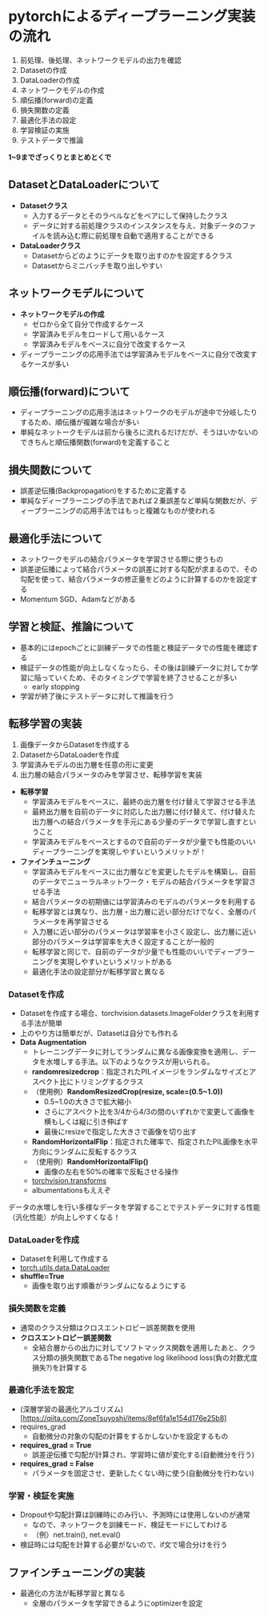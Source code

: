 # pytorchによるディープラーニング実装の流れ

1. 前処理、後処理、ネットワークモデルの出力を確認
2. Datasetの作成
3. DataLoaderの作成
4. ネットワークモデルの作成
5. 順伝播(forward)の定義
6. 損失関数の定義
7. 最適化手法の設定
8. 学習検証の実施
9. テストデータで推論


**1~9までざっくりとまとめとくで**

## DatasetとDataLoaderについて

- **Datasetクラス**
    - 入力するデータとそのラベルなどをペアにして保持したクラス
    - データに対する前処理クラスのインスタンスを与え、対象データのファイルを読み込む際に前処理を自動で適用することができる
- **DataLoaderクラス**
    - Datasetからどのようにデータを取り出すのかを設定するクラス
    - Datasetからミニバッチを取り出しやすい


## ネットワークモデルについて
- **ネットワークモデルの作成**
    - ゼロから全て自分で作成するケース
    - 学習済みモデルをロードして用いるケース
    - 学習済みモデルをベースに自分で改変するケース
- ディープラーニングの応用手法では学習済みモデルをベースに自分で改変するケースが多い

## 順伝播(forward)について
- ディープラーニングの応用手法はネットワークのモデルが途中で分岐したりするため、順伝播が複雑な場合が多い
- 単純なネットークモデルは前から後ろに流れるだけだが、そうはいかないのできちんと順伝播関数(forward)を定義すること


## 損失関数について
- 誤差逆伝播(Backpropagation)をするために定義する
- 単純なディープラーニングの手法であれば２乗誤差など単純な関数だが、ディープラーニングの応用手法ではもっと複雑なものが使われる


## 最適化手法について
- ネットワークモデルの結合パラメータを学習させる際に使うもの
- 誤差逆伝播によって結合パラメータの誤差に対する勾配が求まるので、その勾配を使って、結合パラメータの修正量をどのように計算するのかを設定する
- Momentum SGD、Adamなどがある


## 学習と検証、推論について
- 基本的にはepochごとに訓練データでの性能と検証データでの性能を確認する
- 検証データの性能が向上しなくなったら、その後は訓練データに対してか学習に陥っていくため、そのタイミングで学習を終了させることが多い
    - early stopping
- 学習が終了後にテストデータに対して推論を行う


## 転移学習の実装
1. 画像データからDatasetを作成する
2. DatasetからDataLoaderを作成
3. 学習済みモデルの出力層を任意の形に変更
4. 出力層の結合パラメータのみを学習させ、転移学習を実装

- **転移学習**
    - 学習済みモデルをベースに、最終の出力層を付け替えて学習させる手法
    - 最終出力層を自前のデータに対応した出力層に付け替えて、付け替えた出力層への結合パラメータを手元にある少量のデータで学習し直すということ
    - 学習済みモデルをベースとするので自前のデータが少量でも性能のいいディープラーニングを実現しやすいというメリットが！
- **ファインチューニング**
    - 学習済みモデルをベースに出力層などを変更したモデルを構築し、自前のデータでニューラルネットワーク・モデルの結合パラメータを学習させる手法
    - 結合パラメータの初期値には学習済みのモデルのパラメータを利用する
    - 転移学習とは異なり、出力層・出力層に近い部分だけでなく、全層のパラメータを再学習させる
    - 入力層に近い部分のパラメータは学習率を小さく設定し、出力層に近い部分のパラメータは学習率を大きく設定することが一般的
    - 転移学習と同じで、自前のデータが少量でも性能のいいでディープラーニングを実現しやすいというメリットがある
    - 最適化手法の設定部分が転移学習と異なる


### Datasetを作成
- Datasetを作成する場合、torchvision.datasets.ImageFolderクラスを利用する手法が簡単
- 上のやり方は簡単だが、Datasetは自分でも作れる
- **Data Augmentation**
    - トレーニングデータに対してランダムに異なる画像変換を適用し、データを水増しする手法。以下のようなクラスが用いられる。
    - **randomresizedcrop**：指定されたPILイメージをランダムなサイズとアスペクト比にトリミングするクラス
    - （使用例）**RandomResizedCrop(resize, scale=(0.5~1.0))**
        - 0.5~1.0の大きさで拡大縮小
        - さらにアスペクト比を3/4から4/3の間のいずれかで変更して画像を横もしくは縦に引き伸ばす
        - 最後にresizeで指定した大きさで画像を切り出す
    - **RandomHorizontalFlip**：指定された確率で、指定されたPIL画像を水平方向にランダムに反転するクラス
    - （使用例）**RandomHorizontalFlip()**
        - 画像の左右を50%の確率で反転させる操作
    - [torchvision.transforms](https://pytorch.org/docs/stable/torchvision/transforms.html)
    - albumentationsもええぞ

データの水増しを行い多様なデータを学習することでテストデータに対する性能（汎化性能）が向上しやすくなる！


### DataLoaderを作成
- Datasetを利用して作成する
- [torch.utils.data.DataLoader](https://pytorch.org/docs/stable/data.html)
- **shuffle=True**
    - 画像を取り出す順番がランダムになるようにする


### 損失関数を定義
- 通常のクラス分類はクロスエントロピー誤差関数を使用
- **クロスエントロピー誤差関数**
    - 全結合層からの出力に対してソフトマックス関数を適用したあと、クラス分類の損失関数であるThe negative log likelihood loss(負の対数尤度損失?)を計算する


### 最適化手法を設定
- (深層学習の最適化アルゴリズム)[https://qiita.com/ZoneTsuyoshi/items/8ef6fa1e154d176e25b8]
- requires_grad
    - 自動微分の対象の勾配の計算をするかしないかを設定するもの
- **requires_grad = True**
    - 誤差逆伝播で勾配が計算され、学習時に値が変化する(自動微分を行う)
- **requires_grad = False**
    -  パラメータを固定させ、更新したくない時に使う(自動微分を行わない)


### 学習・検証を実施
- Dropoutや勾配計算は訓練時にのみ行い、予測時には使用しないのが通常
    - なので、ネットワークを訓練モード、検証モードにしてわける
    - （例）net.train(), net.eval()
- 検証時には勾配を計算する必要がないので、if文で場合分けを行う



## ファインチューニングの実装
- 最適化の方法が転移学習と異なる
    - 全層のパラメータを学習できるようにoptimizerを設定
